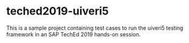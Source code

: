 # teched2019-uiveri5
This is a sample project containing test cases to run the uiveri5 testing framework in an SAP TechEd 2019 hands-on session. 
